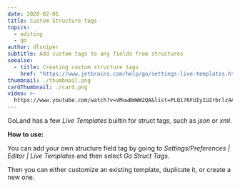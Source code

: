 ```yaml
---
date: 2020-02-05
title: Custom Structure tags
topics:
  - editing
  - go
author: dlsniper
subtitle: Add custom tags to any fields from structures
seealso:
  - title: Creating custom structure tags
    href: "https://www.jetbrains.com/help/go/settings-live-templates.html"
thumbnail: ./thumbnail.png
cardThumbnail: ./card.png
video: >-
  https://www.youtube.com/watch?v=VMuwBmWW2QA&list=PLQ176FUIyIUZrbrlz4AY1V8VzBJKZyVlW&index=37
---
```


GoLand has a few _Live Templates_ builtin for struct tags, such as _json_ or _xml_.

**How to use:**

You can add your own structure field tag by going to _Settings/Preferences | Editor | Live Templates_ and then select _Go Struct Tags_.

Then you can either customize an existing template, duplicate it, or create a new one.
